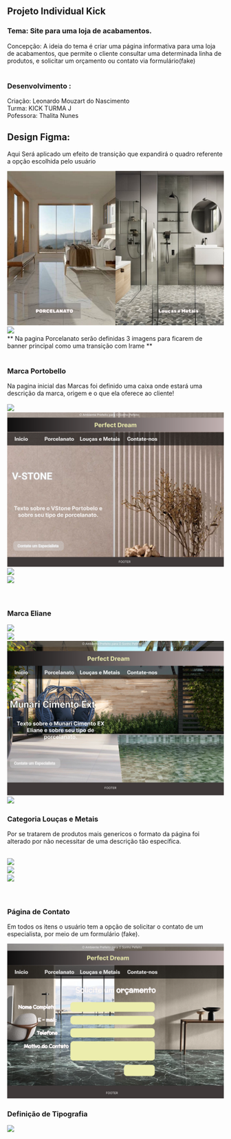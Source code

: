 ## Projeto Individual Kick

### Tema: Site para uma loja de acabamentos.

Concepção: A ideia do tema é criar uma página informativa para uma loja de acabamentos, que permite o cliente consultar uma determinada linha de produtos, e solicitar um orçamento ou contato via formulário(fake)<br><br>

### Desenvolvimento :<br>

Criação: Leonardo Mouzart do Nascimento<br>
Turma: KICK TURMA J<br>
Pofessora: Thalita Nunes

## Design Figma:

<p> Aqui Será aplicado um efeito de transição que expandirá o quadro referente a opção escolhida pelo usuário</p>
<img src="/figma/paginas Readme/Index.svg"><br>
<img src="/figma/paginas Readme/Porcelanato.svg"><br>
** Na pagina Porcelanato serão definidas 3 imagens para ficarem de banner principal como uma transição com Irame **<br><br>

### Marca Portobello

Na pagina inicial das Marcas foi definido uma caixa onde estará uma descrição da marca, origem e o que ela oferece ao cliente!<br><br>
<img src="/figma/paginas Readme/Portobello.svg"><br>
<img src="/figma/paginas Readme/Vstone.svg"><br>
<img src="/figma/paginas Readme/Timeless.svg"><br>
<img src="/figma/paginas Readme/AvantGarde Solar.svg"><br><br><br>

### Marca Eliane

<img src="/figma/paginas Readme/Eliane.svg"><br>
<img src="/figma/paginas Readme/Carvalho Fumê.svg"><br>
<img src="/figma/paginas Readme/Munari Cimento EXT.svg"><br>
<img src="/figma/paginas Readme/Nero Marquina.svg"><br>

### Categoria Louças e Metais

Por se tratarem de produtos mais genericos o formato da página foi alterado por não necessitar de uma descrição tão específica.<br><br>

<img src="/figma/paginas Readme/Louças e Metais.svg"><br>
<img src="/figma/paginas Readme/Roca Louças e Metais.svg"><br>
<img src="/figma/paginas Readme/Deca Louças e metais.svg"><br><br><br>

### Página de Contato

Em todos os itens o usuário tem a opção de solicitar o contato de um especialista, por meio de um formulário (fake).<br>

<img src="/figma/paginas Readme/Contato.png">

### Definição de Tipografia

<img src="/figma/paginas Readme/Fontes.svg"><br>
